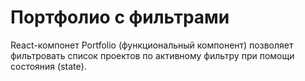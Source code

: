 # Портфолио с фильтрами

React-компонет Portfolio (функциональный компонент) позволяет фильтровать список проектов по активному фильтру при помощи состояния (state).

